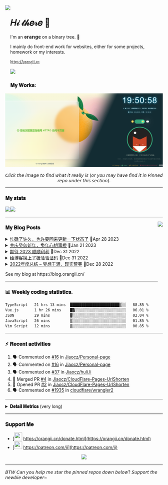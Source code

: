 <!-- Using Creative Commons BY 4.0 license. You must give appropriate credit for this repo if you use. -->
<!-- 使用 CC BY 4.0 许可证，你需要给出合理的署名至本仓库 -->

<img src="https://static.orangii.cn/avatar/logo.svg" align="left" height="250px" />
<h1>𝐻𝒾 𝓉𝒽𝑒𝓇𝑒 👋</h1>
<p>I'm an <b>𝕠𝕣𝕒𝕟𝕘𝕖</b> on a binary tree. 🍊</p>
<p>I mainly do front-end work for websites, either for some projects, homework or my interests.</p>
<p><a href="https://orangii.cn" target="_blank">𝔥𝔱𝔱𝔭𝔰://𝔬𝔯𝔞𝔫𝔤𝔦𝔦.𝔠𝔫</a></p>
<img src="https://visitor-badge.glitch.me/badge?page_id=Jiaocz.Jiaocz" />
<br />
<a id="My-Works"></a>

### 𝐌𝐲 𝐖𝐨𝐫𝐤𝐬:
<a href="#pinned"><img src="https://github.com/Jiaocz/Jiaocz/blob/main/websites.png" /></a>

<p align="center">𝘊𝘭𝘪𝘤𝘬 𝘵𝘩𝘦 𝘪𝘮𝘢𝘨𝘦 𝘵𝘰 𝘧𝘪𝘯𝘥 𝘸𝘩𝘢𝘵 𝘪𝘵 𝘳𝘦𝘢𝘭𝘭𝘺 𝘪𝘴 (𝘰𝘳 𝘺𝘰𝘶 𝘮𝘢𝘺 𝘩𝘢𝘷𝘦 𝘧𝘪𝘯𝘥 𝘪𝘵 𝘪𝘯 𝘗𝘪𝘯𝘯𝘦𝘥 𝘳𝘦𝘱𝘰 𝘶𝘯𝘥𝘦𝘳 𝘵𝘩𝘪𝘴 𝘴𝘦𝘤𝘵𝘪𝘰𝘯).</p>
  
----
<a id="My-stats"></a>
### 𝐌𝐲 𝐬𝐭𝐚𝐭𝐬

[<span><img src="https://github-readme-stats.vercel.app/api?username=jiaocz&count_private=true&show_icons=true&theme=flag-india" height=145/></span><span><img src="https://github-readme-stats.vercel.app/api/top-langs/?username=jiaocz&layout=compact" height=145/></span>](https://orangii.cn/)
  
---
<a id="My-Blog-Posts"></a>
<img align="right" src="https://avatars.githubusercontent.com/u/14857984?v=4" height="250px" />
### 𝐌𝐲 𝐁𝐥𝐨𝐠 𝐏𝐨𝐬𝐭𝐬
<!-- BLOG-POST-LIST:START -->
<details><summary><a href='https://blog.orangii.cn/shuoshuo/popup-at-2023-04/' target='_blank'>忙碌了许久，也许要回来更新一下状态了</a>&nbsp;📅Apr 28 2023</summary>从过年到现在，一直都在忙毕设和找工作的事情，都没顾上回来更新内容，过生日的时候也没有来得及发篇说说，以至于甚至 [&amp;#8230;]</details>
<details><summary><a href='https://blog.orangii.cn/shuoshuo/2023-spring-festival/' target='_blank'>共庆癸卯新年，兔年心想事橙</a>&nbsp;📅Jan 21 2023</summary>橙梓在这里祝各位博友、友链的朋友以及各位访客新年顺顺利利，心想事橙！ 图片来源：西北工业大学大学学生会微信公众 [&amp;#8230;]</details>
<details><summary><a href='https://blog.orangii.cn/shuoshuo/wishing-to-2023/' target='_blank'>期待 2023 顺顺利利</a>&nbsp;📅Dec 31 2022</summary>希望 2023 年可以顺顺利利，希望可以尽力做好每件事，不再摆烂，提升自我。</details>
<details><summary><a href='https://blog.orangii.cn/shuoshuo/geetest-captcha/' target='_blank'>给博客换上了极验验证码</a>&nbsp;📅Dec 31 2022</summary>Argon 主题本身没有实现评论区的钩子，以及用了 Ajax 提交评论，这次改了很多文件才实现极验的验证码（都 [&amp;#8230;]</details>
<details><summary><a href='https://blog.orangii.cn/2022/rewind-2/' target='_blank'>2022年度总结 – 梦想丰满，现实荒芜</a>&nbsp;📅Dec 28 2022</summary>博客与生活 这次的年度总结是我博客的第二个年度总结，今年也是我博客十年之约的第二个年头。是的，我在今年的 11 [&amp;#8230;]</details><!-- BLOG-POST-LIST:END -->
<p>See my blog at https://blog.orangii.cn/</p>

---
<a id="Weekly-coding-statistics"></a>
### 📊 𝐖𝐞𝐞𝐤𝐥𝐲 𝐜𝐨𝐝𝐢𝐧𝐠 𝐬𝐭𝐚𝐭𝐢𝐬𝐭𝐢𝐜𝐬.
<!-- [<img src="https://github-readme-stats.vercel.app/api/wakatime?username=orangii" alt="Wakatime"/>](https://wakatime.com/@Orangii) -->
<!--START_SECTION:waka-->

```txt
TypeScript   21 hrs 13 mins  ██████████████████████▒░░   88.85 %
Vue.js       1 hr 26 mins    █▓░░░░░░░░░░░░░░░░░░░░░░░   06.01 %
JSON         29 mins         ▓░░░░░░░░░░░░░░░░░░░░░░░░   02.04 %
JavaScript   26 mins         ▒░░░░░░░░░░░░░░░░░░░░░░░░   01.85 %
Vim Script   12 mins         ▒░░░░░░░░░░░░░░░░░░░░░░░░   00.85 %
```

<!--END_SECTION:waka-->

---
<a id="Recent-activities"></a>
### :zap: 𝐑𝐞𝐜𝐞𝐧𝐭 𝐚𝐜𝐭𝐢𝐯𝐢𝐭𝐢𝐞𝐬
  
<!--START_SECTION:activity-->
1. 🗣 Commented on [#16](https://github.com/Jiaocz/Personal-page/issues/16#issuecomment-1676980256) in [Jiaocz/Personal-page](https://github.com/Jiaocz/Personal-page)
2. 🗣 Commented on [#16](https://github.com/Jiaocz/Personal-page/issues/16#issuecomment-1676942436) in [Jiaocz/Personal-page](https://github.com/Jiaocz/Personal-page)
3. 🗣 Commented on [#37](https://github.com/Jiaocz/huli.li/pull/37#issuecomment-1587098513) in [Jiaocz/huli.li](https://github.com/Jiaocz/huli.li)
4. 🎉 Merged PR [#4](https://github.com/Jiaocz/CloudFlare-Pages-UrlShorten/pull/4) in [Jiaocz/CloudFlare-Pages-UrlShorten](https://github.com/Jiaocz/CloudFlare-Pages-UrlShorten)
5. 💪 Opened PR [#2](https://github.com/Jiaocz/CloudFlare-Pages-UrlShorten/pull/2) in [Jiaocz/CloudFlare-Pages-UrlShorten](https://github.com/Jiaocz/CloudFlare-Pages-UrlShorten)
6. 🗣 Commented on [#1935](https://github.com/cloudflare/wrangler2/issues/1935) in [cloudflare/wrangler2](https://github.com/cloudflare/wrangler2)
<!--END_SECTION:activity-->
  
---

<details>
  <summary><strong>𝐃𝐞𝐭𝐚𝐢𝐥 𝐌𝐞𝐭𝐫𝐢𝐜𝐬</strong> (very long)</summary>
  <img src="https://github.com/Jiaocz/Jiaocz/blob/main/github-metrics.svg" />
</details>

---
<a id="Support-Me"></a>
### 𝐒𝐮𝐩𝐩𝐨𝐫𝐭 𝐌𝐞
- [<img src="https://static.orangii.cn/avatar/logo.svg" height=25 width=25 />&nbsp;https://orangii.cn/donate.html](https://orangii.cn/donate.html)
- [<img src="https://github.githubassets.com/images/modules/site/icons/funding_platforms/patreon.svg" width=25 height=25 />&nbsp;https://patreon.com/ii](https://patreon.com/ii)

<p align="center"><img src="https://github-profile-trophy.vercel.app/?username=Jiaocz&no-bg=true&margin-w=5&rank=-C&row=1&column=6" /></p>

---
𝘉𝘛𝘞 𝘊𝘢𝘯 𝘺𝘰𝘶 𝘩𝘦𝘭𝘱 𝘮𝘦 𝘴𝘵𝘢𝘳 𝘵𝘩𝘦 𝘱𝘪𝘯𝘯𝘦𝘥 𝘳𝘦𝘱𝘰𝘴 𝘥𝘰𝘸𝘯 𝘣𝘦𝘭𝘰𝘸? 𝘚𝘶𝘱𝘱𝘰𝘳𝘵 𝘵𝘩𝘦 𝘯𝘦𝘸𝘣𝘪𝘦 𝘥𝘦𝘷𝘦𝘭𝘰𝘱𝘦𝘳~
  <a id="pinned"></a>
<!--
**Jiaocz/Jiaocz** is a ✨ _special_ ✨ repository because its `README.md` (this file) appears on your GitHub profile.

Here are some ideas to get you started:

- 🔭 I’m currently working on ...
- 🌱 I’m currently learning ...
- 👯 I’m looking to collaborate on ...
- 🤔 I’m looking for help with ...
- 💬 Ask me about ...
- 📫 How to reach me: ...
- 😄 Pronouns: ...
- ⚡ Fun fact: ...
-->
